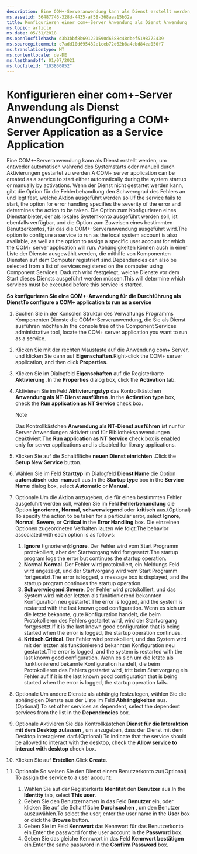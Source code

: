 ```yaml
---
description: Eine COM+-Serveranwendung kann als Dienst erstellt werden, um entweder automatisch während des Systemstarts oder manuell durch Aktivierungen gestartet zu werden.
ms.assetid: 56487746-328d-4435-af58-368aaa15b32a
title: Konfigurieren einer com+-Server Anwendung als Dienst Anwendung
ms.topic: article
ms.date: 05/31/2018
ms.openlocfilehash: d3b3bbf8b691221590d6588c48dbef5198772439
ms.sourcegitcommit: c7add10d695482e1ceb72d62b8a4ebd84ea050f7
ms.translationtype: MT
ms.contentlocale: de-DE
ms.lasthandoff: 01/07/2021
ms.locfileid: "103860852"
---
```

# <a name="configuring-a-com-server-application-as-a-service-application"></a><span data-ttu-id="94184-103">Konfigurieren einer com+-Server Anwendung als Dienst Anwendung</span><span class="sxs-lookup"><span data-stu-id="94184-103">Configuring a COM+ Server Application as a Service Application</span></span>

<span data-ttu-id="94184-104">Eine COM+-Serveranwendung kann als Dienst erstellt werden, um entweder automatisch während des Systemstarts oder manuell durch Aktivierungen gestartet zu werden.</span><span class="sxs-lookup"><span data-stu-id="94184-104">A COM+ server application can be created as a service to start either automatically during the system startup or manually by activations.</span></span> <span data-ttu-id="94184-105">Wenn der Dienst nicht gestartet werden kann, gibt die Option für die Fehlerbehandlung den Schweregrad des Fehlers an und legt fest, welche Aktion ausgeführt werden soll.</span><span class="sxs-lookup"><span data-stu-id="94184-105">If the service fails to start, the option for error handling specifies the severity of the error and determines the action to be taken.</span></span> <span data-ttu-id="94184-106">Die Option zum Konfigurieren eines Dienstanbieter, der als lokales Systemkonto ausgeführt werden soll, ist ebenfalls verfügbar, und die Option zum Zuweisen eines bestimmten Benutzerkontos, für das die COM+-Serveranwendung ausgeführt wird.</span><span class="sxs-lookup"><span data-stu-id="94184-106">The option to configure a service to run as the local system account is also available, as well as the option to assign a specific user account for which the COM+ server application will run.</span></span> <span data-ttu-id="94184-107">Abhängigkeiten können auch in einer Liste der Dienste ausgewählt werden, die mithilfe von Komponenten Diensten auf dem Computer registriert sind.</span><span class="sxs-lookup"><span data-stu-id="94184-107">Dependencies can also be selected from a list of services registered on the computer using Component Services.</span></span> <span data-ttu-id="94184-108">Dadurch wird festgelegt, welche Dienste vor dem Start dieses Diensts ausgeführt werden müssen.</span><span class="sxs-lookup"><span data-stu-id="94184-108">This will determine which services must be executed before this service is started.</span></span>

<span data-ttu-id="94184-109">**So konfigurieren Sie eine COM+-Anwendung für die Durchführung als Dienst**</span><span class="sxs-lookup"><span data-stu-id="94184-109">**To configure a COM+ application to run as a service**</span></span>

1.  <span data-ttu-id="94184-110">Suchen Sie in der Konsolen Struktur des Verwaltungs Programms Komponenten Dienste die COM+-Serveranwendung, die Sie als Dienst ausführen möchten.</span><span class="sxs-lookup"><span data-stu-id="94184-110">In the console tree of the Component Services administrative tool, locate the COM+ server application you want to run as a service.</span></span>

2.  <span data-ttu-id="94184-111">Klicken Sie mit der rechten Maustaste auf die Anwendung com+ Server, und klicken Sie dann auf **Eigenschaften**.</span><span class="sxs-lookup"><span data-stu-id="94184-111">Right-click the COM+ server application, and then click **Properties**.</span></span>

3.  <span data-ttu-id="94184-112">Klicken Sie im Dialogfeld **Eigenschaften** auf die Registerkarte **Aktivierung** .</span><span class="sxs-lookup"><span data-stu-id="94184-112">In the **Properties** dialog box, click the **Activation** tab.</span></span>

4.  <span data-ttu-id="94184-113">Aktivieren Sie im Feld **Aktivierungstyp** das Kontrollkästchen **Anwendung als NT-Dienst ausführen** .</span><span class="sxs-lookup"><span data-stu-id="94184-113">In the **Activation type** box, check the **Run application as NT Service** check box.</span></span>

    > [!Note]  
    > <span data-ttu-id="94184-114">Das Kontrollkästchen **Anwendung als NT-Dienst ausführen** ist nur für Server Anwendungen aktiviert und für Bibliotheksanwendungen deaktiviert.</span><span class="sxs-lookup"><span data-stu-id="94184-114">The **Run application as NT Service** check box is enabled only for server applications and is disabled for library applications.</span></span>

     

5.  <span data-ttu-id="94184-115">Klicken Sie auf die Schaltfläche **neuen Dienst einrichten** .</span><span class="sxs-lookup"><span data-stu-id="94184-115">Click the **Setup New Service** button.</span></span>

6.  <span data-ttu-id="94184-116">Wählen Sie im Feld **Starttyp** im Dialogfeld **Dienst Name** die Option **automatisch** oder **manuell** aus.</span><span class="sxs-lookup"><span data-stu-id="94184-116">In the **Startup type** box in the **Service Name** dialog box, select **Automatic** or **Manual**.</span></span>

7.  <span data-ttu-id="94184-117">Optionale Um die Aktion anzugeben, die für einen bestimmten Fehler ausgeführt werden soll, wählen Sie im Feld **Fehlerbehandlung** die Option **ignorieren**, **Normal**, **schwerwiegend** oder **kritisch** aus.</span><span class="sxs-lookup"><span data-stu-id="94184-117">(Optional) To specify the action to be taken for a particular error, select **Ignore**, **Normal**, **Severe**, or **Critical** in the **Error Handling** box.</span></span> <span data-ttu-id="94184-118">Die einzelnen Optionen zugeordneten Verhalten lauten wie folgt:</span><span class="sxs-lookup"><span data-stu-id="94184-118">The behavior associated with each option is as follows:</span></span>

    1.  <span data-ttu-id="94184-119">**Ignore** (Ignorieren):</span><span class="sxs-lookup"><span data-stu-id="94184-119">**Ignore**.</span></span> <span data-ttu-id="94184-120">Der Fehler wird vom Start Programm protokolliert, aber der Startvorgang wird fortgesetzt.</span><span class="sxs-lookup"><span data-stu-id="94184-120">The startup program logs the error but continues the startup operation.</span></span>
    2.  <span data-ttu-id="94184-121">**Normal**.</span><span class="sxs-lookup"><span data-stu-id="94184-121">**Normal**.</span></span> <span data-ttu-id="94184-122">Der Fehler wird protokolliert, ein Meldungs Feld wird angezeigt, und der Startvorgang wird vom Start Programm fortgesetzt.</span><span class="sxs-lookup"><span data-stu-id="94184-122">The error is logged, a message box is displayed, and the startup program continues the startup operation.</span></span>
    3.  <span data-ttu-id="94184-123">**Schwerwiegend**.</span><span class="sxs-lookup"><span data-stu-id="94184-123">**Severe**.</span></span> <span data-ttu-id="94184-124">Der Fehler wird protokolliert, und das System wird mit der letzten als funktionierend bekannten Konfiguration neu gestartet.</span><span class="sxs-lookup"><span data-stu-id="94184-124">The error is logged, and the system is restarted with the last known good configuration.</span></span> <span data-ttu-id="94184-125">Wenn es sich um die letzte bekannte, gute Konfiguration handelt, die beim Protokollieren des Fehlers gestartet wird, wird der Startvorgang fortgesetzt.</span><span class="sxs-lookup"><span data-stu-id="94184-125">If it is the last known good configuration that is being started when the error is logged, the startup operation continues.</span></span>
    4.  <span data-ttu-id="94184-126">**Kritisch**.</span><span class="sxs-lookup"><span data-stu-id="94184-126">**Critical**.</span></span> <span data-ttu-id="94184-127">Der Fehler wird protokolliert, und das System wird mit der letzten als funktionierend bekannten Konfiguration neu gestartet.</span><span class="sxs-lookup"><span data-stu-id="94184-127">The error is logged, and the system is restarted with the last known good configuration.</span></span> <span data-ttu-id="94184-128">Wenn es sich um die letzte als funktionierend bekannte Konfiguration handelt, die beim Protokollieren des Fehlers gestartet wird, tritt beim Startvorgang ein Fehler auf.</span><span class="sxs-lookup"><span data-stu-id="94184-128">If it is the last known good configuration that is being started when the error is logged, the startup operation fails.</span></span>

8.  <span data-ttu-id="94184-129">Optionale Um andere Dienste als abhängig festzulegen, wählen Sie die abhängigen Dienste aus der Liste im Feld **Abhängigkeiten** aus.</span><span class="sxs-lookup"><span data-stu-id="94184-129">(Optional) To set other services as dependent, select the dependent services from the list in the **Dependencies** box.</span></span>

9.  <span data-ttu-id="94184-130">Optionale Aktivieren Sie das Kontrollkästchen **Dienst für die Interaktion mit dem Desktop zulassen** , um anzugeben, dass der Dienst mit dem Desktop interagieren darf.</span><span class="sxs-lookup"><span data-stu-id="94184-130">(Optional) To indicate that the service should be allowed to interact with the desktop, check the **Allow service to interact with desktop** check box.</span></span>

10. <span data-ttu-id="94184-131">Klicken Sie auf **Erstellen**.</span><span class="sxs-lookup"><span data-stu-id="94184-131">Click **Create**.</span></span>

11. <span data-ttu-id="94184-132">Optionale So weisen Sie den Dienst einem Benutzerkonto zu:</span><span class="sxs-lookup"><span data-stu-id="94184-132">(Optional) To assign the service to a user account:</span></span>

    1.  <span data-ttu-id="94184-133">Wählen Sie auf der Registerkarte **Identität** den **Benutzer** aus.</span><span class="sxs-lookup"><span data-stu-id="94184-133">In the **Identity** tab, select **This user**.</span></span>
    2.  <span data-ttu-id="94184-134">Geben Sie den Benutzernamen in das Feld **Benutzer** ein, oder klicken Sie auf die Schaltfläche **Durchsuchen** , um den Benutzer auszuwählen.</span><span class="sxs-lookup"><span data-stu-id="94184-134">To select the user, enter the user name in the **User** box or click the **Browse** button.</span></span>
    3.  <span data-ttu-id="94184-135">Geben Sie im Feld **Kennwort** das Kennwort für das Benutzerkonto ein.</span><span class="sxs-lookup"><span data-stu-id="94184-135">Enter the password for the user account in the **Password** box.</span></span>
    4.  <span data-ttu-id="94184-136">Geben Sie das gleiche Kennwort in das Feld **Kennwort bestätigen** ein.</span><span class="sxs-lookup"><span data-stu-id="94184-136">Enter the same password in the **Confirm Password** box.</span></span>

 

 



